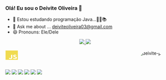 ### Olá! Eu sou o Deivite Oliveira 👋

- 🌱 Estou estudando programação Java...🎒🧭📚
- 💬 Ask me about ... deiviteoliveira03@gmail.com
- 😄 Pronouns: Ele/Dele

<div align="center">
  <a href="https://github.com/deiviteoliveira">
  <img height="180em" src="https://github-readme-stats.vercel.app/api?username=deiviteoliveira&show_icons=true&theme=dark&include_all_commits=true&count_private=true"/>
  <img height="180em" src="https://github-readme-stats.vercel.app/api/top-langs/?username=deiviteoliveira&layout=compact&langs_count=7&theme=dark"/>
</div>
<div style="display: inline_block"><br>
  <img align="center" alt="Rafa-Js" height="30" width="40" src="https://raw.githubusercontent.com/devicons/devicon/master/icons/javascript/javascript-plain.svg">
  <img align="right" alt="deivite-pic" height="150" style="border-radius:50px;" 
  src="https://i.picasion.com/pic91/0c39e983c86c7566d3bf864f52ffafca.gif"> 
 
 </div>

  ##

 <div> 
 <a href="https://www.youtube.com/channel/UComegjLDGj6tpfEuC3VEo1w" target="_blank"><img src="https://img.shields.io/badge/YouTube-FF0000?style=for-the-badge&logo=youtube&logoColor=white" target="_blank"></a>
 <a href="https://instagram.com/danbertollini" target="_blank"><img src="https://img.shields.io/badge/-Instagram-%23E4405F?style=for-the-badge&logo=instagram&logoColor=white" target="_blank"></a>
<a href="https://www.twitch.tv/danbertollini" target="_blank"><img src="https://img.shields.io/badge/Twitch-9146FF?style=for-the-badge&logo=twitch&logoColor=white" target="_blank"></a>
 <a href="https://discord.com/channels/893298086309421077/893298086309421080" target="_blank"><img src="https://img.shields.io/badge/Discord-7289DA?style=for-the-badge&logo=discord&logoColor=white" target="_blank"></a> 
 <a href = "mailto:deiviteoliveira03@gmail.com"><img src="https://img.shields.io/badge/Gmail-D14836?style=for-the-badge&logo=gmail&logoColor=white" target="_blank"></a>
 <a href="https://www.linkedin.com/in/deiviteoliveira" target="_blank"><img src="https://img.shields.io/badge/-LinkedIn-%230077B5?style=for-the-badge&logo=linkedin&logoColor=white" target="_blank"></a> 
 
</div>

